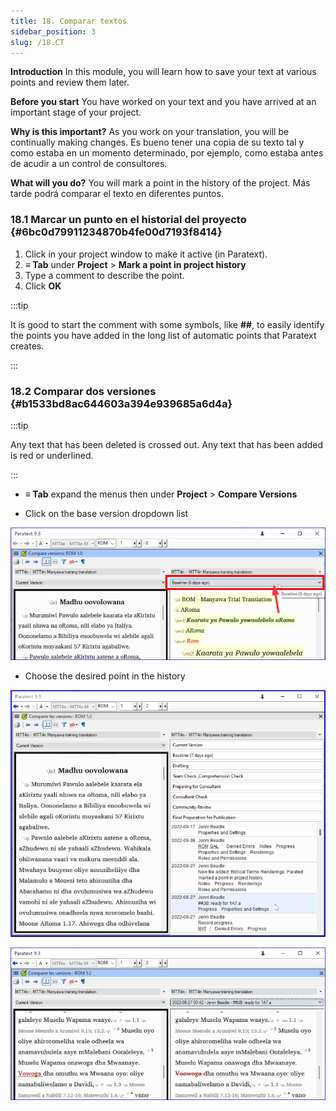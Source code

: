 ```yaml
---
title: 18. Comparar textos
sidebar_position: 3
slug: /18.CT
---
```




**Introduction** In this module, you will learn how to save your text at various points and review them later.


**Before you start** You have worked on your text and you have arrived at an important stage of your project.


**Why is this important?**  As you work on your translation, you will be continually making changes. Es bueno tener una copia de su texto tal y como estaba en un momento determinado, por ejemplo, como estaba antes de acudir a un control de consultores.


**What will you do?**  You will mark a point in the history of the project. Más tarde podrá comparar el texto en diferentes puntos.


### 18.1 Marcar un punto en el historial del proyecto {#6bc0d79911234870b4fe00d7193f8414}

1. Click in your project window to make it active (in Paratext).
1. **≡ Tab** under **Project** &gt; **Mark a point in project history**
1. Type a comment to describe the point.
1. Click **OK**

:::tip

It is good to start the comment with some symbols, like **##**, to easily identify the points you have added in the long list of automatic points that Paratext creates.

:::




### 18.2 Comparar dos versiones {#b1533bd8ac644603a394e939685a6d4a}


:::tip

Any text that has been deleted is crossed out. Any text that has been added is red or underlined.

:::



- **≡ Tab** expand the menus then under **Project** &gt; **Compare Versions**

<div class='notion-row'>
<div class='notion-column' style={{width: 'calc((100% - (min(32px, 4vw) * 1)) * 0.5)'}}>

- Click on the base version dropdown list

</div><div className='notion-spacer'></div>

<div class='notion-column' style={{width: 'calc((100% - (min(32px, 4vw) * 1)) * 0.5)'}}>

![](./9214547.png)

</div><div className='notion-spacer'></div>
</div>


<div class='notion-row'>
<div class='notion-column' style={{width: 'calc((100% - (min(32px, 4vw) * 1)) * 0.5000000000000001)'}}>

- Choose the desired point in the history

</div><div className='notion-spacer'></div>

<div class='notion-column' style={{width: 'calc((100% - (min(32px, 4vw) * 1)) * 0.5)'}}>

![](./1950342118.png)

![](./621740961.png)

</div><div className='notion-spacer'></div>
</div>

